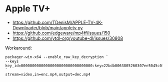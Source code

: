 # Apple TV+

- https://github.com/TDenisM/APPLE-TV-4K-Downloader/blob/main/appletv.py
- https://github.com/edgeware/mp4ff/issues/150
- https://github.com/ytdl-org/youtube-dl/issues/30808

Workaround:

~~~
packager-win-x64 --enable_raw_key_decryption `
--keys key_id=00000000000000000000000000000000:key=22bdb0063805260307ee5045c0f3835a `
stream=video,in=enc.mp4,output=dec.mp4
~~~
